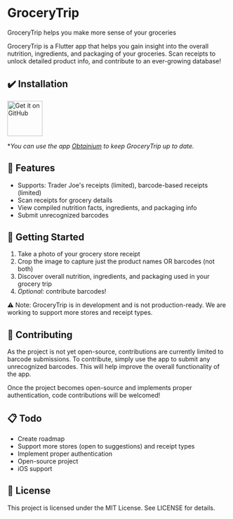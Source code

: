 # GroceryTrip
GroceryTrip helps you make more sense of your groceries

GroceryTrip is a Flutter app that helps you gain insight into the overall nutrition, ingredients, and packaging of your groceries. Scan receipts to unlock detailed product info, and contribute to an ever-growing database!

## :heavy_check_mark: Installation
[<img src="https://github.com/machiav3lli/oandbackupx/blob/034b226cea5c1b30eb4f6a6f313e4dadcbb0ece4/badge_github.png"
    alt="Get it on GitHub"
    height="80">](https://github.com/zanovis/GroceryTrip/releases)

**You can use the app [Obtainium](https://github.com/ImranR98/Obtainium) to keep GroceryTrip up to date.*

## 🌟 Features
- Supports: Trader Joe's receipts (limited), barcode-based receipts (limited)
- Scan receipts for grocery details
- View compiled nutrition facts, ingredients, and packaging info
- Submit unrecognized barcodes

## 🚀 Getting Started
1. Take a photo of your grocery store receipt
2. Crop the image to capture just the product names OR barcodes (not both)
3. Discover overall nutrition, ingredients, and packaging used in your grocery trip
4. *Optional:* contribute barcodes!

⚠️ Note: GroceryTrip is in development and is not production-ready. We are working to support more stores and receipt types.

## 🤝 Contributing
As the project is not yet open-source, contributions are currently limited to barcode submissions. To contribute, simply use the app to submit any unrecognized barcodes. This will help improve the overall functionality of the app.

Once the project becomes open-source and implements proper authentication, code contributions will be welcomed!

## 📋 Todo
- Create roadmap
- Support more stores (open to suggestions) and receipt types 
- Implement proper authentication 
- Open-source project
- iOS support

## 📄 License
This project is licensed under the MIT License. See LICENSE for details.
